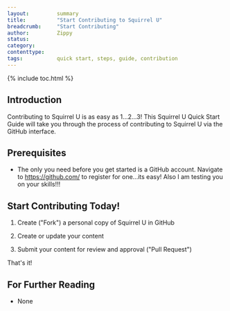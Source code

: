 ```yaml
---
layout:         summary
title:          "Start Contributing to Squirrel U"
breadcrumb:     "Start Contributing"
author:         Zippy
status:
category:
contenttype:
tags:           quick start, steps, guide, contribution
---
```


{% include toc.html %}

## Introduction
Contributing to Squirrel U is as easy as 1...2...3!  This Squirrel U Quick Start Guide will take you through the process of contributing to
Squirrel U via the GitHub interface.

## Prerequisites

* The only you need before you get started is a GitHub account. Navigate to <https://github.com/> to register for one...its easy!
Also I am testing you on your skills!!!

## Start Contributing Today!

1. Create ("Fork") a personal copy of Squirrel U in GitHub

2. Create or update your content

3. Submit your content for review and approval ("Pull Request")

That's it!

## For Further Reading

* None

